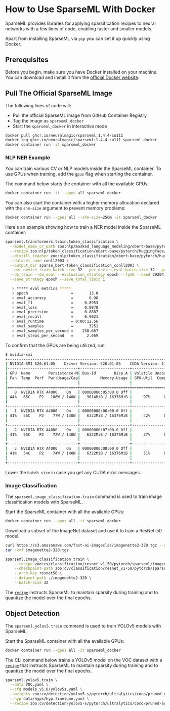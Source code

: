 <!--
Copyright (c) 2021 - present / Neuralmagic, Inc. All Rights Reserved.

Licensed under the Apache License, Version 2.0 (the "License");
you may not use this file except in compliance with the License.
You may obtain a copy of the License at

   http://www.apache.org/licenses/LICENSE-2.0

Unless required by applicable law or agreed to in writing,
software distributed under the License is distributed on an "AS IS" BASIS,
WITHOUT WARRANTIES OR CONDITIONS OF ANY KIND, either express or implied.
See the License for the specific language governing permissions and
limitations under the License.
-->

# How to Use SparseML With Docker 
SparseML provides libraries for applying sparsification recipes to neural networks with a few lines of code, enabling faster and smaller models. 

Apart from installing SparseML via `pip` you can set it up quickly using Docker. 

## Prerequisites
Before you begin, make sure you have Docker installed on your machine. You can download and install it from the [official Docker website](https://www.docker.com/products/docker-desktop).

## Pull The Official SparseML Image

The following lines of code will: 
- Pull the official SparseML image from GitHub Container Registry 
- Tag the image as `sparseml_docker` 
- Start the `sparseml_docker` in interactive mode

```bash
docker pull ghcr.io/neuralmagic/sparseml:1.4.4-cu111
docker tag ghcr.io/neuralmagic/sparseml:1.4.4-cu111 sparseml_docker
docker container run -it sparseml_docker
```
### NLP NER Example
You can train various CV or NLP models inside the SparseML container. To use GPUs when training, add the `gpus` flag when starting the container.

The command below starts the container with all the available GPUs: 
```bash 
docker container run -it --gpus all sparseml_docker
```
You can also start the container with a higher memory allocation declared with the `shm-size` argument to prevent memory problems:
```bash 
docker container run --gpus all --shm-size=256m -it sparseml_docker
```

Here's an example showing how to train a NER model inside the SparseML container:

```bash
sparseml.transformers.train.token_classification \
  --model_name_or_path zoo:nlp/masked_language_modeling/obert-base/pytorch/huggingface/wikipedia_bookcorpus/pruned90-none \
  --recipe zoo:nlp/token_classification/obert-base/pytorch/huggingface/conll2003/pruned90_quant-none \
  --distill_teacher zoo:nlp/token_classification/obert-base/pytorch/huggingface/conll2003/base-none \
  --dataset_name conll2003 \
  --output_dir sparse_bert-token_classification_conll2003 \
  --per_device_train_batch_size 32 --per_device_eval_batch_size 32 --preprocessing_num_workers 6 \
  --do_train --do_eval --evaluation_strategy epoch --fp16 --seed 29204  \
  --save_strategy epoch --save_total_limit 1

   > ***** eval metrics *****
   > epoch                   =       13.0
   > eval_accuracy           =       0.98
   > eval_f1                 =     0.8953
   > eval_loss               =     0.0878
   > eval_precision          =     0.8887
   > eval_recall             =     0.9021
   > eval_runtime            = 0:00:12.56
   > eval_samples            =       3251
   > eval_samples_per_second =    258.667
   > eval_steps_per_second   =      2.069

```

To confirm that the GPUs are being utilized, run: 

```bash
$ nvidia-smi
+-----------------------------------------------------------------------------+
| NVIDIA-SMI 520.61.05    Driver Version: 520.61.05    CUDA Version: 11.8     |
|-------------------------------+----------------------+----------------------+
| GPU  Name        Persistence-M| Bus-Id        Disp.A | Volatile Uncorr. ECC |
| Fan  Temp  Perf  Pwr:Usage/Cap|         Memory-Usage | GPU-Util  Compute M. |
|                               |                      |               MIG M. |
|===============================+======================+======================|
|   0  NVIDIA RTX A4000    On   | 00000000:05:00.0 Off |                  Off |
| 44%   65C    P2   106W / 140W |   9614MiB / 16376MiB |     97%      Default |
|                               |                      |                  N/A |
+-------------------------------+----------------------+----------------------+
|   1  NVIDIA RTX A4000    On   | 00000000:06:00.0 Off |                  Off |
| 41%   56C    P2    77W / 140W |   6322MiB / 16376MiB |     42%      Default |
|                               |                      |                  N/A |
+-------------------------------+----------------------+----------------------+
|   2  NVIDIA RTX A4000    On   | 00000000:07:00.0 Off |                  Off |
| 41%   55C    P2    72W / 140W |   6322MiB / 16376MiB |     37%      Default |
|                               |                      |                  N/A |
+-------------------------------+----------------------+----------------------+
|   3  NVIDIA RTX A4000    On   | 00000000:08:00.0 Off |                  Off |
| 41%   54C    P2    74W / 140W |   6322MiB / 16376MiB |     51%      Default |
|                               |                      |                  N/A |
+-------------------------------+----------------------+----------------------+
```
Lower the `batch_size` in case you get any CUDA error messages.

### Image Classification

The `sparseml.image_classification.train` command is used to train image classification models with SparseML. 

Start the SparseML container with all the available GPUs: 

```bash 
docker container run --gpus all -it sparseml_docker
```

Download a subset of the ImageNet dataset and use it to train a ResNet-50 model. 
```bash 
curl https://s3.amazonaws.com/fast-ai-imageclas/imagenette2-320.tgz --output imagenette2-320.tgz
tar -xvf imagenette2-320.tgz

sparseml.image_classification.train \
    --recipe zoo:cv/classification/resnet_v1-50/pytorch/sparseml/imagenet/pruned95_quant-none?recipe_type=transfer-classification \
    --checkpoint-path zoo:cv/classification/resnet_v1-50/pytorch/sparseml/imagenet/pruned95_quant-none?recipe_type=transfer-classification \
    --arch-key resnet50 \
    --dataset-path ./imagenette2-320 \
    --batch-size 32
 ```
 The [`recipe`](https://sparsezoo.neuralmagic.com/models/cv%2Fclassification%2Fresnet_v1-50%2Fpytorch%2Fsparseml%2Fimagenet%2Fpruned95_quant-none) 
 instructs SparseML to maintain sparsity during training and to quantize the model over the final epochs.

## Object Detection
The `sparseml.yolov5.train` command is used to train YOLOv5 models with SparseML. 

Start the SparseML container with all the available GPUs: 

```bash 
docker container run --gpus all -it sparseml_docker
```
The CLI command below trains a YOLOv5 model on the VOC dataset with a [`recipe`](https://sparsezoo.neuralmagic.com/models/cv%2Fdetection%2Fyolov5-s%2Fpytorch%2Fultralytics%2Fcoco%2Fpruned75_quant-none) 
that instructs SparseML to maintain sparsity during training and to quantize the model over the final epochs.
```bash
sparseml.yolov5.train \
  --data VOC.yaml \
  --cfg models_v5.0/yolov5s.yaml \
  --weights zoo:cv/detection/yolov5-s/pytorch/ultralytics/coco/pruned_quant-aggressive_94?recipe_type=transfer \
  --hyp data/hyps/hyp.finetune.yaml \
  --recipe zoo:cv/detection/yolov5-s/pytorch/ultralytics/coco/pruned-aggressive_96

```

